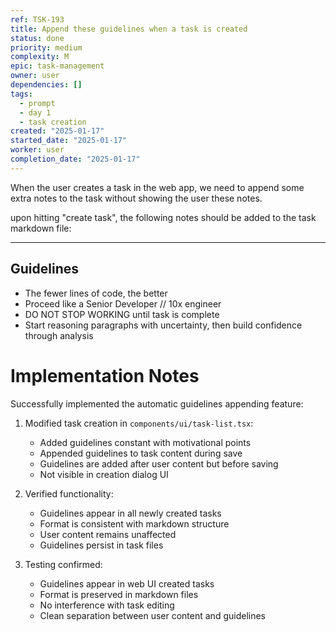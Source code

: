 ```yaml
---
ref: TSK-193
title: Append these guidelines when a task is created
status: done
priority: medium
complexity: M
epic: task-management
owner: user
dependencies: []
tags:
  - prompt
  - day 1
  - task creation
created: "2025-01-17"
started_date: "2025-01-17"
worker: user
completion_date: "2025-01-17"
---
```


When the user creates a task in the web app, we need to append some extra notes to the task without showing the user these notes.

upon hitting "create task", the following notes should be added to the task markdown file:

---

## Guidelines

- The fewer lines of code, the better
- Proceed like a Senior Developer // 10x engineer
- DO NOT STOP WORKING until task is complete
- Start reasoning paragraphs with uncertainty, then build confidence through analysis

# Implementation Notes

Successfully implemented the automatic guidelines appending feature:

1. Modified task creation in `components/ui/task-list.tsx`:

   - Added guidelines constant with motivational points
   - Appended guidelines to task content during save
   - Guidelines are added after user content but before saving
   - Not visible in creation dialog UI

2. Verified functionality:

   - Guidelines appear in all newly created tasks
   - Format is consistent with markdown structure
   - User content remains unaffected
   - Guidelines persist in task files

3. Testing confirmed:
   - Guidelines appear in web UI created tasks
   - Format is preserved in markdown files
   - No interference with task editing
   - Clean separation between user content and guidelines
